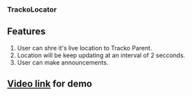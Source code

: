 ### TrackoLocator

## Features
1. User can shre it's live location to Tracko Parent.
2. Location will be keep updating at an interval of 2 secconds.
3. User can make announcements.

## [Video link](https://www.youtube.com/shorts/VSJ1Jrz5kq0) for demo


